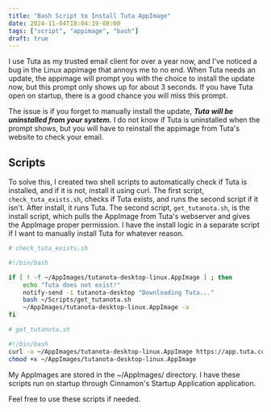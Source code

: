 ```yaml
---
title: "Bash Script to Install Tuta AppImage"
date: 2024-11-04T18:04:19-08:00
tags: ["script", "appimage", "bash"]
draft: true
---
```


I use Tuta as my trusted email client for over a year now, and I've noticed a bug in the Linux appimage that annoys me to no end. When Tuta needs an update, the appimage will prompt you with the choice to install the update now, but this prompt only shows up for about 3 seconds. If you have Tuta open on startup, there is a good chance you will miss this prompt.

<!--more-->

The issue is if you forget to manually install the update, ***Tuta will be uninstalled from your system.*** I do not know if Tuta is uninstalled when the prompt shows, but you will have to reinstall the appimage from Tuta's website to check your email.

## Scripts

To solve this, I created two shell scripts to automatically check if Tuta is installed, and if it is not, install it using curl. The first script, `check_tuta_exists.sh`, checks if Tuta exists, and runs the second script if it isn't. After install, it runs Tuta. The second script, `get_tutanota.sh`, is the install script, which pulls the AppImage from Tuta's webserver and gives the AppImage proper permission. I have the install logic in a separate script if I want to manually install Tuta for whatever reason.

```bash
# check_tuta_exists.sh

#!/bin/bash

if [ ! -f ~/AppImages/tutanota-desktop-linux.AppImage ] ; then
	echo "Tuta does not exist!"
	notify-send -i tutanota-desktop "Downloading Tuta..."
	bash ~/Scripts/get_tutanota.sh
	~/AppImages/tutanota-desktop-linux.AppImage -a
fi
```

```bash
# get_tutanota.sh

#!/bin/bash
curl -o ~/AppImages/tutanota-desktop-linux.AppImage https://app.tuta.com/desktop/tutanota-desktop-linux.AppImage
chmod +x ~/AppImages/tutanota-desktop-linux.AppImage
```

My AppImages are stored in the ~/AppImages/ directory. I have these scripts run on startup through Cinnamon's Startup Application application.

Feel free to use these scripts if needed.

